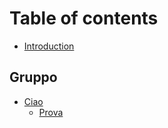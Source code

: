 # Table of contents

* [Introduction](README.md)

## Gruppo

* [Ciao](gruppo/ciao/README.md)
  * [Prova](gruppo/ciao/prova.md)

